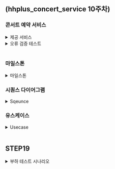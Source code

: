 ## (hhplus_concert_service 10주차)
### 콘서트 예약 서비스
<details>
<summary>제공 서비스</summary>
  <li>1.예약 가능 콘서트 조회</li>
  <li>2.콘서트 날짜 및 좌석 조회</li>
  <li>3.콘서트 예약</li>
  <li>4.포인트 조회/충전/사용</li>
  <li>결제</li>
</details>

<details>
<summary>오류 검증 테스트</summary>
  <ul>
    <li>콘서트 조회</li>
      <ul>
        <li>1. 예약 가능 콘서트가 아닌 경우</li>
      </ul>
  </ul>

  <ul>
    <li>콘서트 예약</li>
    <ul>
      <li>1.이미 예약된 좌석일 경우</li>
      <li>2.예약 후 5분 내 결제를 완료하지 않은 경우</li>
    </ul>
  </ul>
  
  <ul>
    <li>포인트 조회/충전/사용</li>
      <ul>
        <li>1.충전 포인트가 0보다 작은경우</li>
      </ul>
  </ul>

  <ul>
    <li>결제</li>
      <ul>
        <li>1.포인트가 부족할 경우</li>
        <li>2.토큰이 없는 경우</li>
      </ul>
  </ul>
</details>

<br>

### 마일스톤
<details>
  <summary>마일스톤</summary>
  <li>
    <img width="1029" alt="마일스톤" src="https://github.com/user-attachments/assets/3f7307e9-0d13-4f24-a364-2af9366696de">

 </li>
</details>

### 시퀀스 다이어그램
<details>
  <summary>Sqeunce</summary>
  <li><img width="521" alt="유스케이스 예시" src="https://github.com/user-attachments/assets/12258fb1-8da2-45b8-afbb-78de93634a0f">
</li>
</details>

### 유스케이스
<details>
  <summary>Usecase</summary>
  <li><img width="500" alt="유스케이스 다이어그램" src="https://github.com/user-attachments/assets/eaea2ac8-4eed-4792-b50e-73162d165d52"></li>
</details>

<br>

## STEP19
<details>
  <summary>부하 테스트 시나리오</summary>

## 부하 테스트 환경

### 사양
CPU: M2 Pro <br>
Ram: 16Gb <br>
ssd: 512Gb <br>
Tool: K6  <br><br>

## 1. 좌석 선택 및 예약 

### 선정이유
콘서트 예매에 있어 가장 중요한 부분이고 트래픽이 가장 많이 몰리는 부분이라 생각했습니다. <br>
이 시점에서 서버가 얼마나 많은 동시 접속을 처리할 수 있는지 테스트해야합니다. <br>
그렇기에 부하테스트를 진행하였습니다. <br><br>

### 목표 TPS  
min: 500TPS <br> 
max: 1000TPS  <br><br>

### Load Test (부하 테스트)
Vus: 500 (초당 가상 유저수) <br>
Duration: 60s <br>

<img width="866" alt="스크린샷 2024-08-22 오전 11 29 56" src="https://github.com/user-attachments/assets/897faf17-7080-4e24-89bb-90e0cf52611d"> <br>

#### - 테스트 후기  
위 조건으로 테스트 할 시, 0.49%의 실패율을 보였습니다. 여러번 돌려도 비슷한 결과가 나왔기에 실패 비중이 적다고 판단하여 실패한 케이스에 한하여 retry하도록 하였습니다. 

<br><br>

### Soak Test (내구성 테스트)
Vus: 500 <br>
Duration: 10m <br>

<img width="848" alt="스크린샷 2024-08-22 오전 11 51 48" src="https://github.com/user-attachments/assets/f85208c0-3707-4561-acd1-a4dd708e162c"> <br>
#### - 테스트 후기  
위 조건으로 테스트 할 시, 0.23%의 실패율을 보였습니다. 여러번 돌려도 비슷한 결과가 나왔기에 실패 비중이 적다고 판단하여 실패한 케이스에 한하여 retry하도록 하였습니다. <br><br>

### Stress Test (스트레스 테스트)
1. 2분 동안 Vus=500 <br>
2. 2분 동안 Vus=750 <br>  
3. 2분 동안 Vus=1000 <br>
4. 2분 동안 종료 <br>

<img width="830" alt="스크린샷 2024-08-22 오후 12 06 16" src="https://github.com/user-attachments/assets/1bf3d17e-8b6c-4cbb-a9b7-c75f64d6b6b5"> <br>

#### 테스트 후기 
위 조건으로 테스트 할 시, 0% 실패율을 보였습니다. 안정적인 스트레스에선 안전한 범위안에 있다고 판단됩니다.
<br><br>

### Peak Load Test (최고 부하 테스트)
1. 2분 동안 500명 유저로 증가 <br>
2. 5분 동안 1500명 유저로 최고 부하 테스트 <br>
3. 2분 동안 다시 500명 유저로 감소 <br>

<img width="832" alt="스크린샷 2024-08-22 오후 12 18 19" src="https://github.com/user-attachments/assets/b053cbd3-39d2-486f-8c45-0d848c31bc7b"> <br>
#### 테스트 후기 
위 조건으로 테스트 할 시, 0% 실패율을 보였습니다. 안정적인 최고 부하테스트에선 안전한 범위안에 있다고 판단됩니다.
<br><br><br><br>

## 2.토큰 대기열 발급

### 선정이유
새로운 토큰을 생성하고 Redis와 데이터베이스에 동시에 저장하는 기능입니다. <br>
특히 Redis의 'ZSet'에 토큰을 추가하는 작업은 높은 부하를 일으키고, 그로 인해 <br>
대량의 토큰 생성시 성능 저하 문제가 발생할 수 있다 생각했습니다. <br><br>

### 목표 TPS  
min: 500TPS <br> 
max: 1000TPS  <br><br>

### Load Test (부하 테스트)
Vus: 500 (초당 가상 유저수) <br>
Duration: 60s <br>

<img width="865" alt="스크린샷 2024-08-22 오후 1 35 27" src="https://github.com/user-attachments/assets/fd7ea0a7-644e-4dff-80ea-4eff4baf782b"> <br>

#### - 테스트 후기  
위 조건으로 테스트 할 시, 1.30%의 실패율을 보였습니다. 여러번 돌려도 비슷한 결과가 나왔기에 실패 비중이 적다고 판단하여 실패한 케이스에 한하여 retry하도록 하였습니다. <br><br>

### Soak Test (내구성 테스트)
Vus: 500 <br>
Duration: 10m <br>

<img width="853" alt="스크린샷 2024-08-22 오후 1 48 46" src="https://github.com/user-attachments/assets/e904c8b1-8902-409f-96bb-57225fcaaf6e"> <br>

#### - 테스트 후기  
위 조건으로 테스트 할 시, 0.07%의 실패율을 보였습니다. 여러번 돌려도 비슷한 결과가 나왔기에 실패 비중이 적다고 판단하여 실패한 케이스에 한하여 retry하도록 하였습니다. <br><br>

### Stress Test (스트레스 테스트)
1. 2분 동안 Vus=500 <br>
2. 2분 동안 Vus=750 <br>  
3. 2분 동안 Vus=1000 <br>
4. 2분 동안 종료 <br>

<img width="830" alt="스크린샷 2024-08-22 오후 12 06 16" src="https://github.com/user-attachments/assets/1bf3d17e-8b6c-4cbb-a9b7-c75f64d6b6b5"> <br>

#### 테스트 후기 
위 조건으로 테스트 할 시, 0% 실패율을 보였습니다. 안정적인 스트레스에선 안전한 범위안에 있다고 판단됩니다.
<br><br>

### Stress Test (스트레스 테스트)

1. 2분 동안 Vus=500 <br>
2. 2분 동안 Vus=750 <br>  
3. 2분 동안 Vus=1000 <br>
4. 2분 동안 종료 <br>

<img width="842" alt="스크린샷 2024-08-22 오후 2 02 16" src="https://github.com/user-attachments/assets/3852d783-bbb1-4ea8-a31e-3fd650c6dafd"> <br>


#### 테스트 후기 
위 조건으로 테스트 할 시, 0% 실패율을 보였습니다. 안정적인 스트레스에선 안전한 범위안에 있다고 판단됩니다. <br><br>

### Peak Load Test (최고 부하 테스트)
1. 2분 동안 500명 유저로 증가 <br>
2. 5분 동안 1500명 유저로 최고 부하 테스트 <br>
3. 2분 동안 다시 500명 유저로 감소 <br>

<img width="868" alt="스크린샷 2024-08-22 오후 2 18 56" src="https://github.com/user-attachments/assets/09e8b86f-749a-4b06-ada2-ef7f54117de4"> <br>

#### 테스트 후기 
위 조건으로 테스트 할 시, 0% 실패율을 보였습니다. 안정적인 최고 부하테스트에선 안전한 범위안에 있다고 판단됩니다.
<br><br><br><br>

</details>


